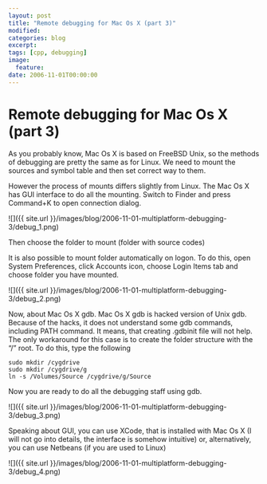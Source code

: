 ```yaml
---
layout: post
title: "Remote debugging for Mac Os X (part 3)"
modified:
categories: blog
excerpt:
tags: [cpp, debugging]
image:
  feature:
date: 2006-11-01T00:00:00
---
```

# Remote debugging for Mac Os X (part 3)

As you probably know, Mac Os X is based on FreeBSD Unix, so the methods of debugging are pretty the same as for Linux. We need to mount the sources and symbol table and then set correct way to them.

However the process of mounts differs slightly from Linux. The Mac Os X has GUI interface to do all the mounting. Switch to Finder and press Command+K to open connection dialog.

![]({{ site.url }}/images/blog/2006-11-01-multiplatform-debugging-3/debug_1.png)

Then choose the folder to mount (folder with source codes)

It is also possible to mount folder automatically on logon. To do this, open System Preferences, click Accounts icon, choose Login Items tab and choose folder you have mounted.

![]({{ site.url }}/images/blog/2006-11-01-multiplatform-debugging-3/debug_2.png)

Now, about Mac Os X gdb. Mac Os X gdb is hacked version of Unix gdb. Because of the hacks, it does not understand some gdb commands, including PATH command. It means, that creating .gdbinit file will not help. The only workaround for this case is to create the folder structure with the “/” root. To do this, type the following

```
sudo mkdir /cygdrive
sudo mkdir /cygdrive/g
ln -s /Volumes/Source /cygdrive/g/Source
```

Now you are ready to do all the debugging staff using gdb.

![]({{ site.url }}/images/blog/2006-11-01-multiplatform-debugging-3/debug_3.png)

Speaking about GUI, you can use XCode, that is installed with Mac Os X (I will not go into details, the interface is somehow intuitive) or, alternatively, you can use Netbeans (if you are used to Linux)

![]({{ site.url }}/images/blog/2006-11-01-multiplatform-debugging-3/debug_4.png)
